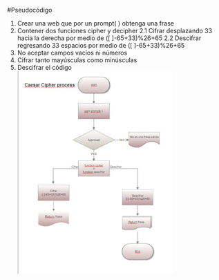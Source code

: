 #Pseudocódigo
1.	Crear una web que por un prompt( ) obtenga una frase
2.	Contener dos funciones cipher y decipher
      2.1	Cifrar desplazando 33 hacia la derecha por medio de ([ ]-65+33)%26+65
       2.2	Descifrar regresando 33 espacios por medio de ([ ]-65+33)%26+65
3.	No aceptar campos vacíos ni números
4.	Cifrar tanto mayúsculas como minúsculas
5.	Descifrar el código
![diagrama-caesar.jpg](assets/images/diagrama-caesar.jpg)
